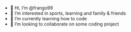 - 👋 Hi, I’m @frango99
- 👀 I’m interested in sports, learning and family & friends
- 🌱 I’m currently learning how to code
- 💞️ I’m looking to collaborate on some coding project

<!---
frango99/frango99 is a ✨ special ✨ repository because its `README.md` (this file) appears on your GitHub profile.
You can click the Preview link to take a look at your changes.
--->

